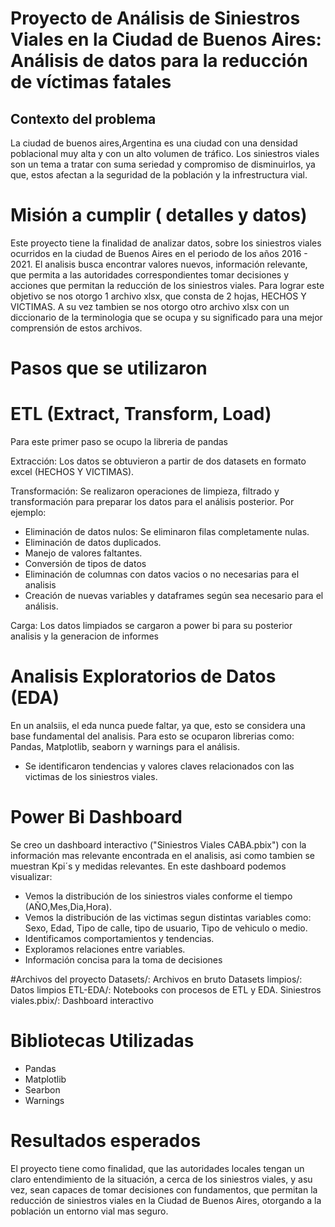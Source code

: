 # Proyecto de Análisis de Siniestros Viales en la Ciudad de Buenos Aires: Análisis de datos para la reducción de víctimas fatales


## Contexto del problema
La ciudad de buenos aires,Argentina es una ciudad con una densidad poblacional muy alta y con un alto volumen de tráfico. Los siniestros viales son un tema a tratar con suma seriedad y compromiso de disminuirlos, ya que, estos afectan a la seguridad de la población y la infrestructura vial.

# Misión a cumplir ( detalles y datos)
Este proyecto tiene la finalidad de analizar datos, sobre los siniestros viales ocurridos en la ciudad de Buenos Aires en el periodo de los años 2016 - 2021. El analisis busca encontrar valores nuevos, información relevante, que permita a las autoridades correspondientes tomar decisiones y acciones que permitan la reducción de los siniestros viales. 
Para lograr este objetivo se nos otorgo 1 archivo xlsx, que consta de 2 hojas, HECHOS Y VICTIMAS. A su vez tambien se nos otorgo otro archivo xlsx con un diccionario de la terminologia que se ocupa y su significado para una mejor comprensión de estos archivos.

# Pasos que se utilizaron 
# ETL (Extract, Transform, Load)
Para este primer paso se ocupo la libreria de pandas

Extracción: Los datos se obtuvieron a partir de dos datasets en formato excel (HECHOS Y VICTIMAS).

Transformación: Se realizaron operaciones de limpieza, filtrado y transformación para preparar los datos para el análisis posterior. Por ejemplo:

- Eliminación de datos nulos: Se eliminaron filas completamente nulas.
- Eliminación de datos duplicados.
- Manejo de valores faltantes.
- Conversión de tipos de datos
- Eliminación de columnas con datos vacios o no necesarias para el analisis
- Creación de nuevas variables y dataframes según sea necesario para el análisis.

Carga: Los datos limpiados se cargaron a power bi para su posterior analisis y la generacion de informes

# Analisis Exploratorios de Datos (EDA)
En un analsiis, el eda nunca puede faltar, ya que, esto se considera una base fundamental del analisis. Para esto se ocuparon librerias como: Pandas, Matplotlib, seaborn y warnings para el análisis.
- Se identificaron tendencias y valores claves relacionados con las victimas de los siniestros viales.

# Power Bi Dashboard
Se creo un dashboard interactivo ("Siniestros Viales CABA.pbix") con la información mas relevante encontrada en el analisis, asi como tambien se muestran Kpi´s y medidas relevantes. En este dashboard podemos visualizar:

- Vemos la distribución de los siniestros viales conforme el tiempo (AÑO,Mes,Dia,Hora).
- Vemos la distribución de las victimas segun distintas variables como: Sexo, Edad, Tipo de calle, tipo de usuario, Tipo de vehiculo o medio.
- Identificamos comportamientos y tendencias.
- Exploramos relaciones entre variables.
- Información concisa para la toma de decisiones

#Archivos del proyecto
Datasets/: Archivos en bruto
Datasets limpios/: Datos limpios
ETL-EDA/: Notebooks con procesos de ETL y EDA.
Siniestros viales.pbix/: Dashboard interactivo



# Bibliotecas Utilizadas
- Pandas
- Matplotlib
- Searbon
- Warnings

# Resultados esperados
El proyecto tiene como finalidad, que las autoridades locales tengan un claro entendimiento de la situación, a cerca de los siniestros viales, y asu vez, sean capaces de tomar decisiones con fundamentos, que permitan la reducción de siniestros viales en la Ciudad de Buenos Aires, otorgando a la población un entorno vial mas seguro. 










